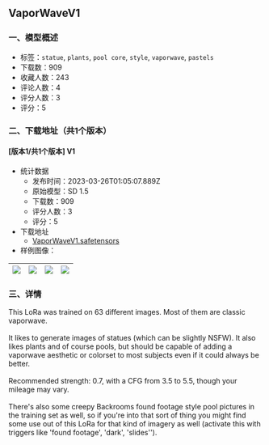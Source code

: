 ## VaporWaveV1
### 一、模型概述

- 标签：`statue`, `plants`, `pool core`, `style`, `vaporwave`, `pastels`
- 下载数：909
- 收藏人数：243
- 评论人数：4
- 评分人数：3
- 评分：5

### 二、下载地址（共1个版本）

#### [版本1/共1个版本] V1

- 统计数据
  - 发布时间：2023-03-26T01:05:07.889Z
  - 原始模型：SD 1.5
  - 下载数：909
  - 评分人数：3
  - 评分：5
- 下载地址
  - [VaporWaveV1.safetensors](https://civitai.com/api/download/models/29214)
- 样例图像：

| <img src="https://image.civitai.com/xG1nkqKTMzGDvpLrqFT7WA/136d69c7-23b8-4135-358b-ad3da9195500/width=450/330020.jpeg" /> | <img src="https://image.civitai.com/xG1nkqKTMzGDvpLrqFT7WA/7f3fd217-779e-4309-096c-8e78c806a900/width=450/330030.jpeg" /> | <img src="https://image.civitai.com/xG1nkqKTMzGDvpLrqFT7WA/dccb07ce-d8c7-4cea-096a-85d875bc6b00/width=450/330029.jpeg" /> | <img src="https://image.civitai.com/xG1nkqKTMzGDvpLrqFT7WA/e104c934-99d7-4bad-dfba-c6fb8bd6c700/width=450/330028.jpeg" /> |
| ---- | ---- | ---- | ---- |


### 三、详情
<p>This LoRa was trained on 63 different images. Most of them are classic vaporwave.<br /><br />It likes to generate images of statues (which can be slightly NSFW). It also likes plants and of course pools, but should be capable of adding a vaporwave aesthetic or colorset to most subjects even if it could always be better.<br /><br />Recommended strength: 0.7, with a CFG from 3.5 to 5.5, though your mileage may vary.<br /><br />There's also some creepy Backrooms found footage style pool pictures in the training set as well, so if you're into that sort of thing you might find some use out of this LoRa for that kind of imagery as well (activate this with triggers like 'found footage', 'dark', 'slides'').<br /></p>